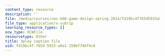 ```yaml
---
content_type: resource
description: ''
file: /media/courses/cms-608-game-design-spring-2014/fd19bc4f765d5933a9a1150bf746f4c8_1506647.vtt
file_type: application/x-subrip
learning_resource_types: []
ocw_type: OCWFile
resourcetype: Other
title: 3play caption file
uid: fd19bc4f-765d-5933-a9a1-150bf746f4c8
---
```

